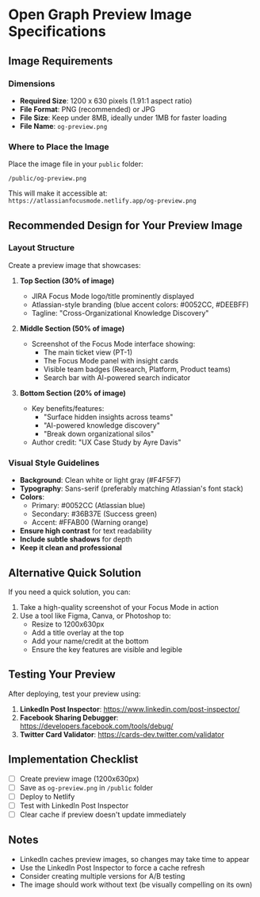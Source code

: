 # Open Graph Preview Image Specifications

## Image Requirements

### Dimensions
- **Required Size**: 1200 x 630 pixels (1.91:1 aspect ratio)
- **File Format**: PNG (recommended) or JPG
- **File Size**: Keep under 8MB, ideally under 1MB for faster loading
- **File Name**: `og-preview.png`

### Where to Place the Image
Place the image file in your `public` folder:
```
/public/og-preview.png
```

This will make it accessible at: `https://atlassianfocusmode.netlify.app/og-preview.png`

## Recommended Design for Your Preview Image

### Layout Structure
Create a preview image that showcases:

1. **Top Section (30% of image)**
   - JIRA Focus Mode logo/title prominently displayed
   - Atlassian-style branding (blue accent colors: #0052CC, #DEEBFF)
   - Tagline: "Cross-Organizational Knowledge Discovery"

2. **Middle Section (50% of image)**
   - Screenshot of the Focus Mode interface showing:
     - The main ticket view (PT-1)
     - The Focus Mode panel with insight cards
     - Visible team badges (Research, Platform, Product teams)
     - Search bar with AI-powered search indicator

3. **Bottom Section (20% of image)**
   - Key benefits/features:
     - "Surface hidden insights across teams"
     - "AI-powered knowledge discovery"
     - "Break down organizational silos"
   - Author credit: "UX Case Study by Ayre Davis"

### Visual Style Guidelines
- **Background**: Clean white or light gray (#F4F5F7)
- **Typography**: Sans-serif (preferably matching Atlassian's font stack)
- **Colors**: 
  - Primary: #0052CC (Atlassian blue)
  - Secondary: #36B37E (Success green)
  - Accent: #FFAB00 (Warning orange)
- **Ensure high contrast** for text readability
- **Include subtle shadows** for depth
- **Keep it clean and professional**

## Alternative Quick Solution

If you need a quick solution, you can:

1. Take a high-quality screenshot of your Focus Mode in action
2. Use a tool like Figma, Canva, or Photoshop to:
   - Resize to 1200x630px
   - Add a title overlay at the top
   - Add your name/credit at the bottom
   - Ensure the key features are visible and legible

## Testing Your Preview

After deploying, test your preview using:
1. **LinkedIn Post Inspector**: https://www.linkedin.com/post-inspector/
2. **Facebook Sharing Debugger**: https://developers.facebook.com/tools/debug/
3. **Twitter Card Validator**: https://cards-dev.twitter.com/validator

## Implementation Checklist

- [ ] Create preview image (1200x630px)
- [ ] Save as `og-preview.png` in `/public` folder
- [ ] Deploy to Netlify
- [ ] Test with LinkedIn Post Inspector
- [ ] Clear cache if preview doesn't update immediately

## Notes

- LinkedIn caches preview images, so changes may take time to appear
- Use the LinkedIn Post Inspector to force a cache refresh
- Consider creating multiple versions for A/B testing
- The image should work without text (be visually compelling on its own)